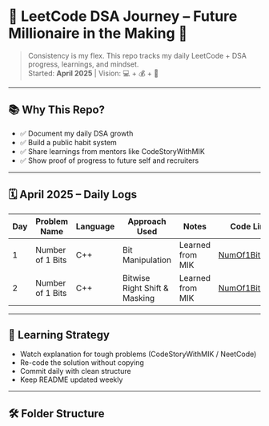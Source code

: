 # 🚀 LeetCode DSA Journey – Future Millionaire in the Making 👑

> Consistency is my flex. This repo tracks my daily LeetCode + DSA progress, learnings, and mindset.  
> Started: **April 2025** | Vision: 💻 + 💰 + 🧠

---

## 📚 Why This Repo?

- ✅ Document my daily DSA growth  
- ✅ Build a public habit system  
- ✅ Share learnings from mentors like CodeStoryWithMIK  
- ✅ Show proof of progress to future self and recruiters  

---

## 🗓️ April 2025 – Daily Logs

| Day | Problem Name       | Language | Approach Used | Notes | Code Link |
|-----|--------------------|----------|----------------|-------|-----------|
| 1  | Number of 1 Bits            | C++      | Bit Manipulation        | Learned from MIK | [NumOf1Bits.cpp](may/NumOf1Bits.cpp) |
| 2  | Number of 1 Bits            | C++      | Bitwise Right Shift & Masking        | Learned from MIK | [NumOf1Bits.cpp](may/NumsOf1Bits.cpp) |


---

## 🧠 Learning Strategy

- Watch explanation for tough problems (CodeStoryWithMIK / NeetCode)
- Re-code the solution without copying
- Commit daily with clean structure
- Keep README updated weekly

---

## 🛠️ Folder Structure

